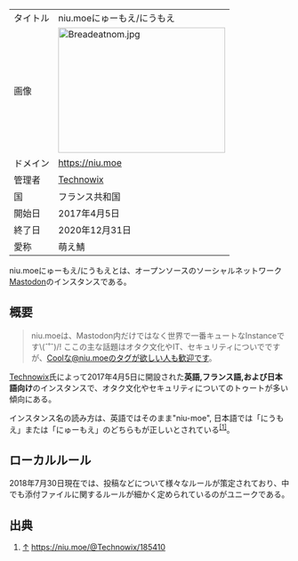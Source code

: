 <div>

|          |                                                                                                                                                                                                                                                                                                                    |
|----------|--------------------------------------------------------------------------------------------------------------------------------------------------------------------------------------------------------------------------------------------------------------------------------------------------------------------|
| タイトル | niu.moeにゅーもえ/にうもえ                                                                                                                                                                                                                                                                                         |
| 画像     | [<img src="/images/thumb/2/26/Breadeatnom.jpg/300px-Breadeatnom.jpg" srcset="/images/thumb/2/26/Breadeatnom.jpg/450px-Breadeatnom.jpg 1.5x, /images/thumb/2/26/Breadeatnom.jpg/600px-Breadeatnom.jpg 2x" width="300" height="225" alt="Breadeatnom.jpg" />](/%E3%83%95%E3%82%A1%E3%82%A4%E3%83%AB:Breadeatnom.jpg) |
| ドメイン | <a href="https://niu.moe" rel="nofollow">https://niu.moe</a>                                                                                                                                                                                                                                                       |
| 管理者   | <a href="https://niu.moe/@Technowix" rel="nofollow">Technowix</a>                                                                                                                                                                                                                                                  |
| 国       | フランス共和国                                                                                                                                                                                                                                                                                                     |
| 開始日   | 2017年4月5日                                                                                                                                                                                                                                                                                                       |
| 終了日   | 2020年12月31日                                                                                                                                                                                                                                                                                                     |
| 愛称     | 萌え鯖                                                                                                                                                                                                                                                                                                             |

niu.moeにゅーもえ/にうもえとは、オープンソースのソーシャルネットワーク[Mastodon](/Mastodon "Mastodon")のインスタンスである。

## 概要

> niu.moeは、Mastodon内だけではなく世界で一番キュートなInstanceです\\(ˆ˚ˆ)/! ここの主な話題はオタク文化やIT、セキュリティについでですが、Coolな@niu.moeのタグが欲しい人も歓迎です。

<a href="https://niu.moe/@Technowix" rel="nofollow">Technowix</a>氏によって2017年4月5日に開設された**英語,フランス語,および日本語向け**のインスタンスで、オタク文化やセキュリティについてのトゥートが多い傾向にある。

インスタンス名の読み方は、英語ではそのまま"niu-moe", 日本語では「にうもえ」または「にゅーもえ」のどちらもが正しいとされている<sup>[\[1\]](#cite_note-1)</sup>。

## ローカルルール

2018年7月30日現在では、投稿などについて様々なルールが策定されており、中でも添付ファイルに関するルールが細かく定められているのがユニークである。

## 出典

<div>

1.  [↑](#cite_ref-1) <a href="https://niu.moe/@Technowix/185410" rel="nofollow">https://niu.moe/@Technowix/185410</a>

</div>

</div>
